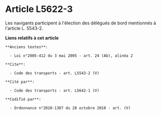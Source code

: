 # Article L5622-3

Les navigants participent à l'élection des délégués de bord mentionnés à l'article L. 5543-2.

**Liens relatifs à cet article**

	**Anciens textes**:

	  - Loi n°2005-412 du 3 mai 2005 - art. 24 (Ab), alinéa 2

	**Cite**:

	  - Code des transports - art. L5543-2 (V)

	**Cité par**:

	  - Code des transports - art. L5642-1 (V)

	**Codifié par**:

	  - Ordonnance n°2010-1307 du 28 octobre 2010 - art. (V)

